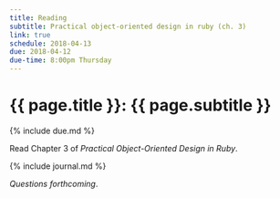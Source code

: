 ```yaml
---
title: Reading
subtitle: Practical object-oriented design in ruby (ch. 3)
link: true
schedule: 2018-04-13
due: 2018-04-12
due-time: 8:00pm Thursday
---
```

# {{ page.title }}: {{ page.subtitle }}

{% include due.md %}

Read Chapter 3 of _Practical Object-Oriented Design in Ruby_.  

{% include journal.md %}

_Questions forthcoming_.
